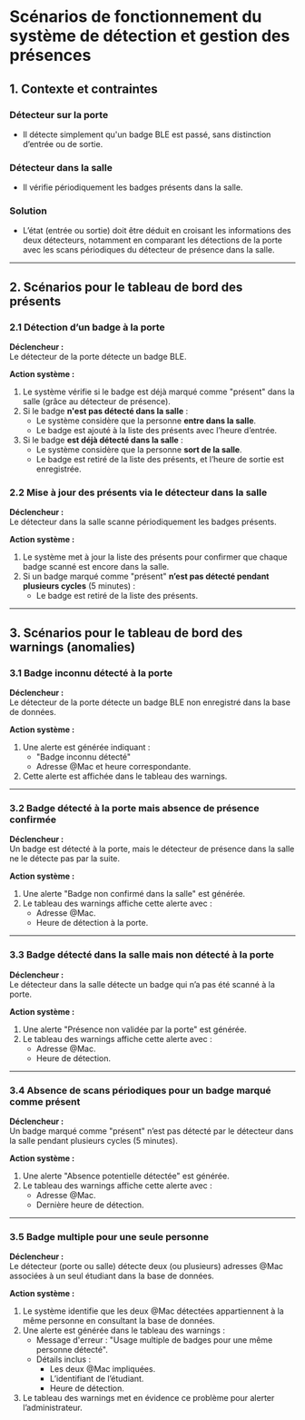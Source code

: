 # Scénarios de fonctionnement du système de détection et gestion des présences

## 1. Contexte et contraintes
### Détecteur sur la porte
- Il détecte simplement qu'un badge BLE est passé, sans distinction d’entrée ou de sortie.

### Détecteur dans la salle
- Il vérifie périodiquement les badges présents dans la salle.

### Solution
- L’état (entrée ou sortie) doit être déduit en croisant les informations des deux détecteurs, notamment en comparant les détections de la porte avec les scans périodiques du détecteur de présence dans la salle.

---

## 2. Scénarios pour le tableau de bord des présents

### 2.1 Détection d’un badge à la porte
**Déclencheur :**  
Le détecteur de la porte détecte un badge BLE.

**Action système :**  
1. Le système vérifie si le badge est déjà marqué comme "présent" dans la salle (grâce au détecteur de présence).
2. Si le badge **n'est pas détecté dans la salle** :
   - Le système considère que la personne **entre dans la salle**.
   - Le badge est ajouté à la liste des présents avec l’heure d’entrée.
3. Si le badge **est déjà détecté dans la salle** :
   - Le système considère que la personne **sort de la salle**.
   - Le badge est retiré de la liste des présents, et l’heure de sortie est enregistrée.

### 2.2 Mise à jour des présents via le détecteur dans la salle
**Déclencheur :**  
Le détecteur dans la salle scanne périodiquement les badges présents.

**Action système :**  
1. Le système met à jour la liste des présents pour confirmer que chaque badge scanné est encore dans la salle.
2. Si un badge marqué comme "présent" **n’est pas détecté pendant plusieurs cycles** (5 minutes) :
   - Le badge est retiré de la liste des présents.

---

## 3. Scénarios pour le tableau de bord des warnings (anomalies)

### 3.1 Badge inconnu détecté à la porte
**Déclencheur :**  
Le détecteur de la porte détecte un badge BLE non enregistré dans la base de données.

**Action système :**  
1. Une alerte est générée indiquant :  
   - "Badge inconnu détecté"  
   - Adresse @Mac et heure correspondante.
2. Cette alerte est affichée dans le tableau des warnings.

---

### 3.2 Badge détecté à la porte mais absence de présence confirmée
**Déclencheur :**  
Un badge est détecté à la porte, mais le détecteur de présence dans la salle ne le détecte pas par la suite.

**Action système :**  
1. Une alerte "Badge non confirmé dans la salle" est générée.
2. Le tableau des warnings affiche cette alerte avec :  
   - Adresse @Mac.  
   - Heure de détection à la porte.

---

### 3.3 Badge détecté dans la salle mais non détecté à la porte
**Déclencheur :**  
Le détecteur dans la salle détecte un badge qui n’a pas été scanné à la porte.

**Action système :**  
1. Une alerte "Présence non validée par la porte" est générée.
2. Le tableau des warnings affiche cette alerte avec :  
   - Adresse @Mac.  
   - Heure de détection.

---

### 3.4 Absence de scans périodiques pour un badge marqué comme présent
**Déclencheur :**  
Un badge marqué comme "présent" n’est pas détecté par le détecteur dans la salle pendant plusieurs cycles (5 minutes).

**Action système :**  
1. Une alerte "Absence potentielle détectée" est générée.
2. Le tableau des warnings affiche cette alerte avec :  
   - Adresse @Mac.  
   - Dernière heure de détection.

---

### 3.5 Badge multiple pour une seule personne
**Déclencheur :**  
Le détecteur (porte ou salle) détecte deux (ou plusieurs) adresses @Mac associées à un seul étudiant dans la base de données.

**Action système :**  
1. Le système identifie que les deux @Mac détectées appartiennent à la même personne en consultant la base de données.
2. Une alerte est générée dans le tableau des warnings :  
   - Message d'erreur : "Usage multiple de badges pour une même personne détecté".
   - Détails inclus :  
     - Les deux @Mac impliquées.  
     - L’identifiant de l’étudiant.  
     - Heure de détection.
3. Le tableau des warnings met en évidence ce problème pour alerter l’administrateur.
